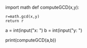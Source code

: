 import math
def computeGCD(x,y):


    r=math.gcd(x,y)
    return r



a = int(input("x: ")
b = int(input("y: ")

print(computeGCD(a,b))
